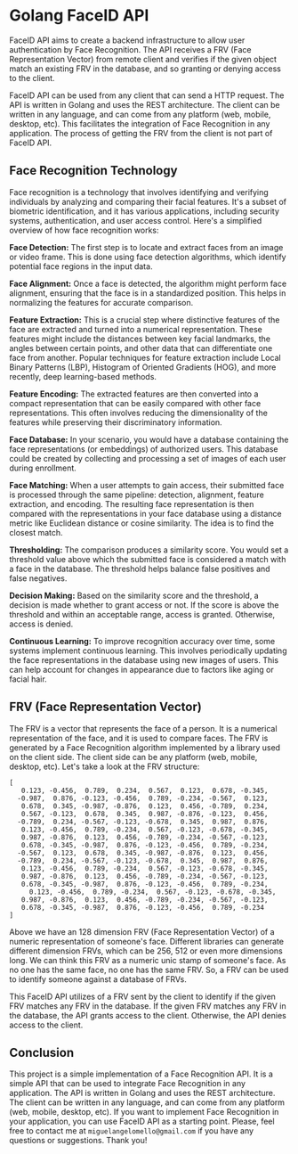 # Golang FaceID API
FaceID API aims to create a backend infrastructure to allow user authentication by Face Recognition. The API receives a FRV (Face Representation Vector) from remote client and verifies if the given object match an existing FRV in the database, and so granting or denying access to the client.

FaceID API can be used from any client that can send a HTTP request. The API is written in Golang and uses the REST architecture. The client can be written in any language, and can come from any platform (web, mobile, desktop, etc). This facilitates the integration of Face Recognition in any application. The process of getting the FRV from the client is not part of FaceID API. 

## Face Recognition Technology
Face recognition is a technology that involves identifying and verifying individuals by analyzing and comparing their facial features. It's a subset of biometric identification, and it has various applications, including security systems, authentication, and user access control. Here's a simplified overview of how face recognition works:

**Face Detection:** The first step is to locate and extract faces from an image or video frame. This is done using face detection algorithms, which identify potential face regions in the input data.

**Face Alignment:** Once a face is detected, the algorithm might perform face alignment, ensuring that the face is in a standardized position. This helps in normalizing the features for accurate comparison.

**Feature Extraction:** This is a crucial step where distinctive features of the face are extracted and turned into a numerical representation. These features might include the distances between key facial landmarks, the angles between certain points, and other data that can differentiate one face from another. Popular techniques for feature extraction include Local Binary Patterns (LBP), Histogram of Oriented Gradients (HOG), and more recently, deep learning-based methods.

**Feature Encoding:** The extracted features are then converted into a compact representation that can be easily compared with other face representations. This often involves reducing the dimensionality of the features while preserving their discriminatory information.

**Face Database:** In your scenario, you would have a database containing the face representations (or embeddings) of authorized users. This database could be created by collecting and processing a set of images of each user during enrollment.

**Face Matching:** When a user attempts to gain access, their submitted face is processed through the same pipeline: detection, alignment, feature extraction, and encoding. The resulting face representation is then compared with the representations in your face database using a distance metric like Euclidean distance or cosine similarity. The idea is to find the closest match.

**Thresholding:** The comparison produces a similarity score. You would set a threshold value above which the submitted face is considered a match with a face in the database. The threshold helps balance false positives and false negatives.

**Decision Making:** Based on the similarity score and the threshold, a decision is made whether to grant access or not. If the score is above the threshold and within an acceptable range, access is granted. Otherwise, access is denied.

**Continuous Learning:** To improve recognition accuracy over time, some systems implement continuous learning. This involves periodically updating the face representations in the database using new images of users. This can help account for changes in appearance due to factors like aging or facial hair.

## FRV (Face Representation Vector)
The FRV is a vector that represents the face of a person. It is a numerical representation of the face, and it is used to compare faces. The FRV is generated by a Face Recognition algorithm implemented by a library used on the client side. The client side can be any platform (web, mobile, desktop, etc). Let's take a look at the FRV structure:

```
[
   0.123, -0.456,  0.789,  0.234,  0.567,  0.123,  0.678, -0.345,
  -0.987,  0.876, -0.123, -0.456,  0.789, -0.234, -0.567,  0.123,
   0.678,  0.345, -0.987, -0.876,  0.123,  0.456, -0.789,  0.234,
   0.567, -0.123,  0.678,  0.345,  0.987, -0.876, -0.123,  0.456,
  -0.789,  0.234, -0.567, -0.123, -0.678,  0.345,  0.987,  0.876,
   0.123, -0.456,  0.789, -0.234,  0.567, -0.123, -0.678, -0.345,
   0.987, -0.876,  0.123,  0.456, -0.789, -0.234, -0.567, -0.123,
   0.678, -0.345, -0.987,  0.876, -0.123, -0.456,  0.789, -0.234,
  -0.567,  0.123,  0.678,  0.345, -0.987, -0.876,  0.123,  0.456,
  -0.789,  0.234, -0.567, -0.123, -0.678,  0.345,  0.987,  0.876,
   0.123, -0.456,  0.789, -0.234,  0.567, -0.123, -0.678, -0.345,
   0.987, -0.876,  0.123,  0.456, -0.789, -0.234, -0.567, -0.123,
   0.678, -0.345, -0.987,  0.876, -0.123, -0.456,  0.789, -0.234,
	 0.123, -0.456,  0.789, -0.234,  0.567, -0.123, -0.678, -0.345,
   0.987, -0.876,  0.123,  0.456, -0.789, -0.234, -0.567, -0.123,
   0.678, -0.345, -0.987,  0.876, -0.123, -0.456,  0.789, -0.234
]
```
Above we have an 128 dimension FRV (Face Representation Vector) of a numeric representation of someone's face. Different libraries can generate different dimension FRVs, which can be 256, 512 or even more dimensions long. We can think this FRV as a numeric unic stamp of someone's face. As no one has the same face, no one has the same FRV. So, a FRV can be used to identify someone against a database of FRVs. 

This FaceID API utilizes of a FRV sent by the client to identify if the given FRV matches any FRV in the database. If the given FRV matches any FRV in the database, the API grants access to the client. Otherwise, the API denies access to the client.

## Conclusion
This project is a simple implementation of a Face Recognition API. It is a simple API that can be used to integrate Face Recognition in any application. The API is written in Golang and uses the REST architecture. The client can be written in any language, and can come from any platform (web, mobile, desktop, etc). If you want to implement Face Recognition in your application, you can use FaceID API as a starting point. Please, feel free to contact me at `miguelangelomello@gmail.com` if you have any questions or suggestions. Thank you!

